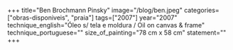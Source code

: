+++
title="Ben Brochmann Pinsky"
image="/blog/ben.jpeg"
categories=["obras-disponiveis", "praia"]
tags=["2007"]
year="2007"
technique_english="Óleo s/ tela e moldura / Oil on canvas & frame"
technique_portuguese=""
size_of_painting="78 cm x 58 cm"
statement=""
+++

